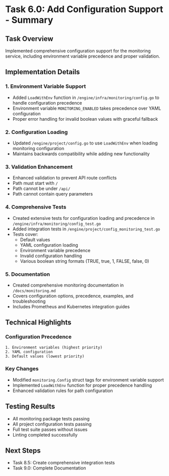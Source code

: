 # Task 6.0: Add Configuration Support - Summary

## Task Overview

Implemented comprehensive configuration support for the monitoring service, including environment variable precedence and proper validation.

## Implementation Details

### 1. Environment Variable Support

- Added `LoadWithEnv` function in `/engine/infra/monitoring/config.go` to handle configuration precedence
- Environment variable `MONITORING_ENABLED` takes precedence over YAML configuration
- Proper error handling for invalid boolean values with graceful fallback

### 2. Configuration Loading

- Updated `/engine/project/config.go` to use `LoadWithEnv` when loading monitoring configuration
- Maintains backwards compatibility while adding new functionality

### 3. Validation Enhancement

- Enhanced validation to prevent API route conflicts
- Path must start with `/`
- Path cannot be under `/api/`
- Path cannot contain query parameters

### 4. Comprehensive Tests

- Created extensive tests for configuration loading and precedence in `/engine/infra/monitoring/config_test.go`
- Added integration tests in `/engine/project/config_monitoring_test.go`
- Tests cover:
    - Default values
    - YAML configuration loading
    - Environment variable precedence
    - Invalid configuration handling
    - Various boolean string formats (TRUE, true, 1, FALSE, false, 0)

### 5. Documentation

- Created comprehensive monitoring documentation in `/docs/monitoring.md`
- Covers configuration options, precedence, examples, and troubleshooting
- Includes Prometheus and Kubernetes integration guides

## Technical Highlights

### Configuration Precedence

```
1. Environment variables (highest priority)
2. YAML configuration
3. Default values (lowest priority)
```

### Key Changes

- Modified `monitoring.Config` struct tags for environment variable support
- Implemented `LoadWithEnv` function for proper precedence handling
- Enhanced validation rules for path configuration

## Testing Results

- All monitoring package tests passing
- All project configuration tests passing
- Full test suite passes without issues
- Linting completed successfully

## Next Steps

- Task 8.5: Create comprehensive integration tests
- Task 9.0: Complete Documentation

